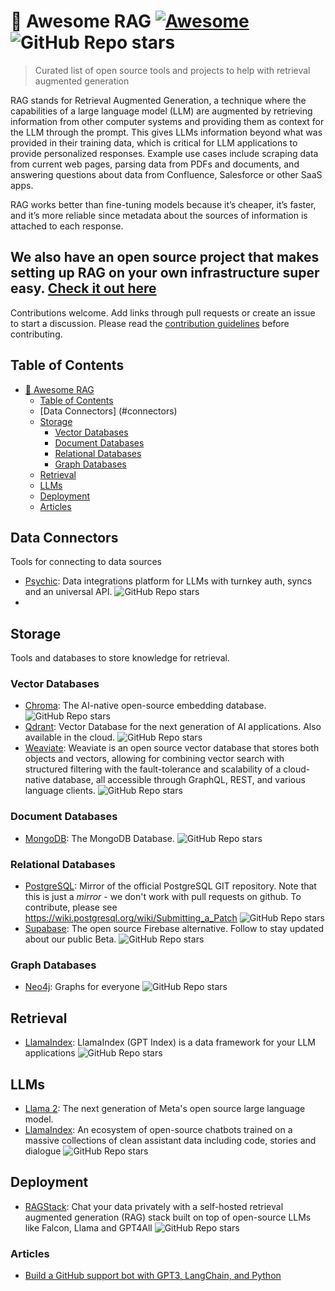 # 🧺 Awesome RAG [![Awesome](https://awesome.re/badge.svg)](https://awesome.re) ![GitHub Repo stars](https://img.shields.io/github/stars/jasonwcfan/awesome-rag?style=social)

> Curated list of open source tools and projects to help with retrieval augmented generation

RAG stands for Retrieval Augmented Generation, a technique where the capabilities of a large language model (LLM) are augmented by retrieving information from other computer systems and providing them as context for the LLM through the prompt. This gives LLMs information beyond what was provided in their training data, which is critical for LLM applications to provide personalized responses. Example use cases include scraping data from current web pages, parsing data from PDFs and documents, and answering questions about data from Confluence, Salesforce or other SaaS apps.

RAG works better than fine-tuning models because it’s cheaper, it’s faster, and it’s more reliable since metadata about the sources of information is attached to each response.

## We also have an open source project that makes setting up RAG on your own infrastructure super easy. **[Check it out here](https://github.com/psychic-api/rag-stack)**

Contributions welcome. Add links through pull requests or create an issue to start a discussion. Please read the [contribution guidelines](CONTRIBUTING.md) before contributing.

## Table of Contents

- [🧺 Awesome RAG ](#-awesome-rag--)
  - [Table of Contents](#table-of-contents)
  - [Data Connectors] (#connectors)
  - [Storage](#storage)
    - [Vector Databases](#vector-databases)
    - [Document Databases](#document-databases)
    - [Relational Databases](#agents)
    - [Graph Databases](#templates)
  - [Retrieval](#retrieval)
  - [LLMs](#llms)
  - [Deployment](#alternatives)
  - [Articles](#articles)


## Data Connectors
Tools for connecting to data sources
- [Psychic](https://github.com/psychicapi/psychic): Data integrations platform for LLMs with turnkey auth, syncs and an universal API. ![GitHub Repo stars](https://img.shields.io/github/stars/psychicapi/psychic?style=social)
- 
## Storage
Tools and databases to store knowledge for retrieval.

### Vector Databases

- [Chroma](https://github.com/chroma-core/chroma): The AI-native open-source embedding database. ![GitHub Repo stars](https://img.shields.io/github/stars/chroma-core/chroma?style=social)
- [Qdrant](https://github.com/qdrant/qdrant): Vector Database for the next generation of AI applications. Also available in the cloud. ![GitHub Repo stars](https://img.shields.io/github/stars/qdrant/qdrant?style=social)
- [Weaviate](https://github.com/weaviate/weaviate): Weaviate is an open source vector database that stores both objects and vectors, allowing for combining vector search with structured filtering with the fault-tolerance and scalability of a cloud-native database, all accessible through GraphQL, REST, and various language clients. ![GitHub Repo stars](https://img.shields.io/github/stars/weaviate/weaviate?style=social)

### Document Databases

- [MongoDB](https://github.com/mongodb/mongo): The MongoDB Database. ![GitHub Repo stars](https://img.shields.io/github/stars/mongodb/mongo?style=social)

### Relational Databases

- [PostgreSQL](https://github.com/postgres/postgres): Mirror of the official PostgreSQL GIT repository. Note that this is just a *mirror* - we don't work with pull requests on github. To contribute, please see https://wiki.postgresql.org/wiki/Submitting_a_Patch ![GitHub Repo stars](https://img.shields.io/github/stars/postgres/postgres?style=social)
- [Supabase](https://github.com/supabase/supabase): The open source Firebase alternative. Follow to stay updated about our public Beta. ![GitHub Repo stars](https://img.shields.io/github/stars/supabase/supabase?style=social)

### Graph Databases

- [Neo4j](https://github.com/neo4j/neo4j): Graphs for everyone ![GitHub Repo stars](https://img.shields.io/github/stars/neo4j/neo4j?style=social)


## Retrieval
- [LlamaIndex](https://github.com/jerryjliu/llama_index): LlamaIndex (GPT Index) is a data framework for your LLM applications ![GitHub Repo stars](https://img.shields.io/github/stars/jerryjliu/llama_index?style=social)

## LLMs
- [Llama 2](https://ai.meta.com/llama/): The next generation of Meta's open source large language model.
- [LlamaIndex](https://github.com/nomic-ai/gpt4all): An ecosystem of open-source chatbots trained on a massive collections of clean assistant data including code, stories and dialogue ![GitHub Repo stars](https://img.shields.io/github/stars/nomic-ai/gpt4all?style=social)

## Deployment
- [RAGStack](https://github.com/psychicapi/rag-stack): Chat your data privately with a self-hosted retrieval augmented generation (RAG) stack built on top of open-source LLMs like Falcon, Llama and GPT4All ![GitHub Repo stars](https://img.shields.io/github/stars/psychicapi/rag-stack?style=social)

### Articles
- [Build a GitHub support bot with GPT3, LangChain, and Python](https://dagster.io/blog/chatgpt-langchain)
